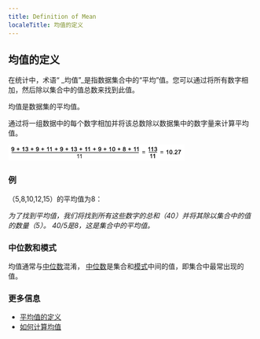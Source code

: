 ```yaml
---
title: Definition of Mean
localeTitle: 均值的定义
---
```

## 均值的定义

在统计中，术语“ _均值”_是指数据集合中的“平均”值。您可以通过将所有数字相加，然后除以集合中的值总数来找到此值。

均值是数据集的平均值。

通过将一组数据中的每个数字相加并将该总数除以数据集中的数字量来计算平均值。

![平均计算的一个例子](https://github.com/tribalizzles/FreeCodeCamp-projects/blob/master/Mean_Calculation.png?raw=true)

### 例

（5,8,10,12,15）的平均值为8：

_为了找到平均值，我们将找到所有这些数字的总和（40）并将其除以集合中的值的数量（5）。 40/5是8，这是集合中的平均值。_

### 中位数和模式

均值通常与[中位数](https://en.wikipedia.org/wiki/Median)混淆， [中位数](https://en.wikipedia.org/wiki/Median)是集合和[模式](https://guide.freecodecamp.org/mathematics/definition-of-mode)中间的值，即集合中最常出现的值。

### 更多信息

*   [平均值的定义](http://www.mathsisfun.com/definitions/mean.html)
*   [如何计算均值](http://www.mathsisfun.com/mean.html)